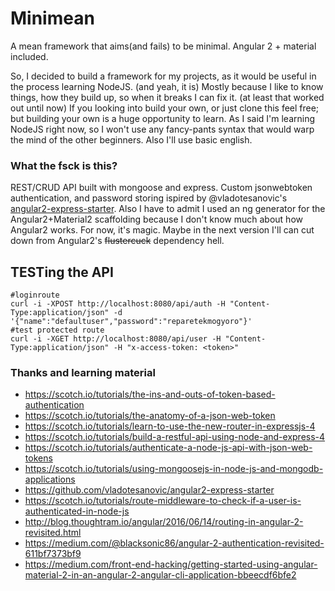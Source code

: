# Minimean

A mean framework that aims(and fails) to be minimal. Angular 2 + material included.

So, I decided to build a framework for my projects, as it would be useful in the process learning NodeJS. 
(and yeah, it is) Mostly because I like to know things, how they build up, so when it breaks I can fix it. 
(at least that worked out until now) If you looking into build your own, or just clone this feel free; but 
building your own is a huge opportunity to learn. As I said I'm learning NodeJS right now, so I won't use 
any fancy-pants syntax that would warp the mind of the other beginners. Also I'll use basic english. 

### What the fsck is this?

REST/CRUD API built with mongoose and express. Custom jsonwebtoken authentication, and password storing 
ispired by @vladotesanovic's [angular2-express-starter](https://github.com/vladotesanovic/angular2-express-starter). 
Also I have to admit I used an ng generator for the Angular2+Material2 scaffolding because I don't know much about 
how Angular2 works. For now, it's magic. Maybe in the next version I'll can cut down from Angular2's ~~flustercuck~~ 
dependency hell.



## TESTing the API

    #loginroute
    curl -i -XPOST http://localhost:8080/api/auth -H "Content-Type:application/json" -d '{"name":"defaultuser","password":"reparetekmogyoro"}'
    #test protected route
    curl -i -XGET http://localhost:8080/api/user -H "Content-Type:application/json" -H "x-access-token: <token>"

### Thanks and learning material

 - https://scotch.io/tutorials/the-ins-and-outs-of-token-based-authentication
 - https://scotch.io/tutorials/the-anatomy-of-a-json-web-token
 - https://scotch.io/tutorials/learn-to-use-the-new-router-in-expressjs-4
 - https://scotch.io/tutorials/build-a-restful-api-using-node-and-express-4
 - https://scotch.io/tutorials/authenticate-a-node-js-api-with-json-web-tokens
 - https://scotch.io/tutorials/using-mongoosejs-in-node-js-and-mongodb-applications
 - https://github.com/vladotesanovic/angular2-express-starter
 - https://scotch.io/tutorials/route-middleware-to-check-if-a-user-is-authenticated-in-node-js
 - http://blog.thoughtram.io/angular/2016/06/14/routing-in-angular-2-revisited.html
 - https://medium.com/@blacksonic86/angular-2-authentication-revisited-611bf7373bf9
 - https://medium.com/front-end-hacking/getting-started-using-angular-material-2-in-an-angular-2-angular-cli-application-bbeecdf6bfe2
